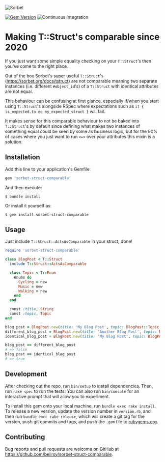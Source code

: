 ![Sorbet](https://user-images.githubusercontent.com/2643026/84757714-60be0600-afbc-11ea-8c0e-7da839ea1712.png)

[![Gem Version](https://badge.fury.io/rb/sorbet-struct-comparable.svg)](https://badge.fury.io/rb/sorbet-struct-comparable) ![Continuous Integration](https://github.com/bellroy/sorbet-struct-comparable/workflows/Continuous%20Integration/badge.svg)
# Making T::Struct's comparable since 2020

If you just want some simple equality checking on your `T::Struct`'s then you've come to the right place.

Out of the box Sorbet's super useful `T::Struct`'s (<https://sorbet.org/docs/tstruct>) are not comparable meaning two separate instances (i.e. different `#object_id`'s) of a `T::Struct` with identical attributes are not equal.

This behaviour can be confusing at first glance, especially if/when you start using `T::Struct`'s alongside RSpec where expectations such as `it { is_expected.to eq my_expected_struct }` will fail.

It makes sense for this comparable behaviour to not be baked into `T::Struct`'s by default since defining what makes two instances of something equal could be seen by some as business logic, but for the 90% of cases where you just want to run `<=>` over your attributes this mixin is a solution.

## Installation

Add this line to your application's Gemfile:

```ruby
gem 'sorbet-struct-comparable'
```

And then execute:

    $ bundle install

Or install it yourself as:

    $ gem install sorbet-struct-comparable

## Usage

Just include `T::Struct::ActsAsComparable` in your struct, done!

```ruby
require 'sorbet-struct-comparable'

class BlogPost < T::Struct
  include T::Struct::ActsAsComparable

  class Topic < T::Enum
    enums do
      Cycling = new
      Music = new
      Walking = new
    end
  end

  const :title, String
  const :topic, Topic
end

blog_post = BlogPost.new(title: 'My Blog Post', topic: BlogPost::Topic::Cycling)
different_blog_post = BlogPost.new(title: 'Another Blog Post', topic: BlogPost::Topic::Walking)
identical_blog_post = BlogPost.new(title: 'My Blog Post', topic: BlogPost::Topic::Cycling)

blog_post == different_blog_post
# => false
blog_post == identical_blog_post
# => true
```

## Development

After checking out the repo, run `bin/setup` to install dependencies. Then, run `rake spec` to run the tests. You can also run `bin/console` for an interactive prompt that will allow you to experiment.

To install this gem onto your local machine, run `bundle exec rake install`. To release a new version, update the version number in `version.rb`, and then run `bundle exec rake release`, which will create a git tag for the version, push git commits and tags, and push the `.gem` file to [rubygems.org](https://rubygems.org).

## Contributing

Bug reports and pull requests are welcome on GitHub at https://github.com/bellroy/sorbet-struct-comparable.
